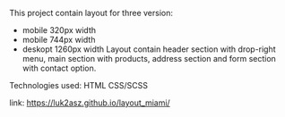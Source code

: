 This project contain layout for three version:
- mobile 320px width
- mobile 744px width
- deskopt 1260px width
Layout contain header section with drop-right menu, main section with products, address section and form section with contact option.

Technologies used:
HTML
CSS/SCSS

link: https://luk2asz.github.io/layout_miami/

